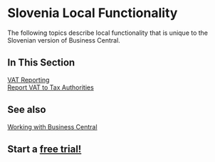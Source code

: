 # Slovenia Local Functionality

The following topics describe local functionality that is unique to the Slovenian version of Business Central.

## In This Section

[VAT Reporting](VATReporting.md)<br>
[Report VAT to Tax Authorities](ReportVAT.md)

## See also

[Working with Business Central](https://docs.microsoft.com/en-us/dynamics365/business-central/ui-work-product)

## Start a [free trial!](https://trials.dynamics.com/Dynamics365/Signup/BusinessCentral)